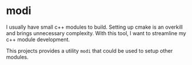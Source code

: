 


# modi


I usually have small c++ modules to build. Setting up cmake is an overkill and 
brings unnecessary complexity. With this tool, I want to streamline my c++ module 
development.

This projects provides a utility `modi` that could be used to setup other modules.
